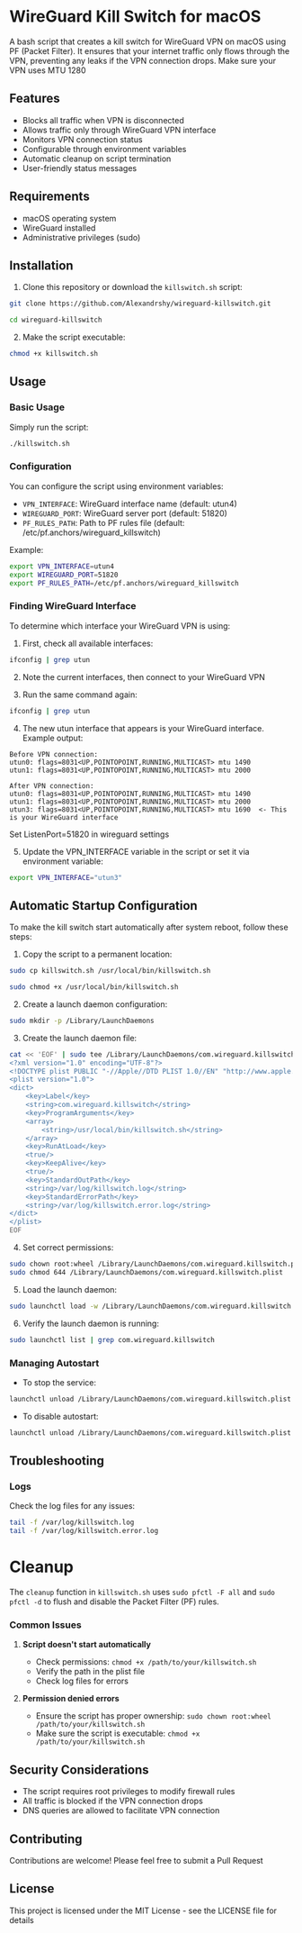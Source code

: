 # WireGuard Kill Switch for macOS

A bash script that creates a kill switch for WireGuard VPN on macOS using PF (Packet Filter). It ensures that your internet traffic only flows through the VPN, preventing any leaks if the VPN connection drops. Make sure your VPN uses MTU 1280

## Features

- Blocks all traffic when VPN is disconnected
- Allows traffic only through WireGuard VPN interface
- Monitors VPN connection status
- Configurable through environment variables
- Automatic cleanup on script termination
- User-friendly status messages

## Requirements

- macOS operating system
- WireGuard installed
- Administrative privileges (sudo)

## Installation

1. Clone this repository or download the `killswitch.sh` script:

```bash
git clone https://github.com/Alexandrshy/wireguard-killswitch.git

cd wireguard-killswitch
```

2. Make the script executable:
```bash
chmod +x killswitch.sh
```

## Usage

### Basic Usage

Simply run the script:

```bash
./killswitch.sh
```

### Configuration

You can configure the script using environment variables:

- `VPN_INTERFACE`: WireGuard interface name (default: utun4)
- `WIREGUARD_PORT`: WireGuard server port (default: 51820)
- `PF_RULES_PATH`: Path to PF rules file (default: /etc/pf.anchors/wireguard_killswitch)

Example:

```bash
export VPN_INTERFACE=utun4
export WIREGUARD_PORT=51820
export PF_RULES_PATH=/etc/pf.anchors/wireguard_killswitch
```

### Finding WireGuard Interface

To determine which interface your WireGuard VPN is using:

1. First, check all available interfaces:

```bash
ifconfig | grep utun
```

2. Note the current interfaces, then connect to your WireGuard VPN

3. Run the same command again:

```bash
ifconfig | grep utun
```

4. The new utun interface that appears is your WireGuard interface. Example output:
```
Before VPN connection:
utun0: flags=8031<UP,POINTOPOINT,RUNNING,MULTICAST> mtu 1490
utun1: flags=8031<UP,POINTOPOINT,RUNNING,MULTICAST> mtu 2000

After VPN connection:
utun0: flags=8031<UP,POINTOPOINT,RUNNING,MULTICAST> mtu 1490
utun1: flags=8031<UP,POINTOPOINT,RUNNING,MULTICAST> mtu 2000
utun3: flags=8031<UP,POINTOPOINT,RUNNING,MULTICAST> mtu 1690  <- This is your WireGuard interface
```

Set ListenPort=51820 in wireguard settings

5. Update the VPN_INTERFACE variable in the script or set it via environment variable:

```bash
export VPN_INTERFACE="utun3"
```

## Automatic Startup Configuration

To make the kill switch start automatically after system reboot, follow these steps:

1. Copy the script to a permanent location:

```bash
sudo cp killswitch.sh /usr/local/bin/killswitch.sh

sudo chmod +x /usr/local/bin/killswitch.sh
```

2. Create a launch daemon configuration:

```bash
sudo mkdir -p /Library/LaunchDaemons
```

3. Create the launch daemon file:

```bash
cat << 'EOF' | sudo tee /Library/LaunchDaemons/com.wireguard.killswitch.plist
<?xml version="1.0" encoding="UTF-8"?>
<!DOCTYPE plist PUBLIC "-//Apple//DTD PLIST 1.0//EN" "http://www.apple.com/DTDs/PropertyList-1.0.dtd">
<plist version="1.0">
<dict>
    <key>Label</key>
    <string>com.wireguard.killswitch</string>
    <key>ProgramArguments</key>
    <array>
        <string>/usr/local/bin/killswitch.sh</string>
    </array>
    <key>RunAtLoad</key>
    <true/>
    <key>KeepAlive</key>
    <true/>
    <key>StandardOutPath</key>
    <string>/var/log/killswitch.log</string>
    <key>StandardErrorPath</key>
    <string>/var/log/killswitch.error.log</string>
</dict>
</plist>
EOF
```

4. Set correct permissions:

```bash
sudo chown root:wheel /Library/LaunchDaemons/com.wireguard.killswitch.plist
sudo chmod 644 /Library/LaunchDaemons/com.wireguard.killswitch.plist
```

5. Load the launch daemon:

```bash
sudo launchctl load -w /Library/LaunchDaemons/com.wireguard.killswitch.plist
```

6. Verify the launch daemon is running:

```bash
sudo launchctl list | grep com.wireguard.killswitch
```

### Managing Autostart

- To stop the service:

```bash
launchctl unload /Library/LaunchDaemons/com.wireguard.killswitch.plist
```

- To disable autostart:

```bash
launchctl unload /Library/LaunchDaemons/com.wireguard.killswitch.plist
```

## Troubleshooting

### Logs
Check the log files for any issues:

```bash
tail -f /var/log/killswitch.log
tail -f /var/log/killswitch.error.log
```

# Cleanup
The `cleanup` function in `killswitch.sh` uses `sudo pfctl -F all` and `sudo pfctl -d` to flush and disable the Packet Filter (PF) rules.

### Common Issues

1. **Script doesn't start automatically**
   - Check permissions: `chmod +x /path/to/your/killswitch.sh`
   - Verify the path in the plist file
   - Check log files for errors

2. **Permission denied errors**
   - Ensure the script has proper ownership: `sudo chown root:wheel /path/to/your/killswitch.sh`
   - Make sure the script is executable: `chmod +x /path/to/your/killswitch.sh`

## Security Considerations

- The script requires root privileges to modify firewall rules
- All traffic is blocked if the VPN connection drops
- DNS queries are allowed to facilitate VPN connection

## Contributing

Contributions are welcome! Please feel free to submit a Pull Request

## License

This project is licensed under the MIT License - see the LICENSE file for details
